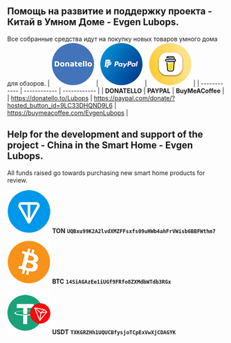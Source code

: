 ## Помощь на развитие и поддержку проекта - Китай в Умном Доме - Evgen Lubops.
Все собранные средства идут на покупку новых товаров умного дома для обзоров.
| [![Donatello](https://github.com/EvgenLubops/Donate/blob/main/img/donatello_100.png "Donatello")](https://donatello.to/Lubops "Donatello")  | [![PAYPAL](https://github.com/EvgenLubops/Donate/blob/main/img/paypal_100.png "PAYPAL")](https://www.paypal.com/donate/?hosted_button_id=9LC33DHQND9L6 "PAYPAL")  | [![BuyMeACoffee](https://github.com/EvgenLubops/Donate/blob/main/img/buyinmeacooffe_100.png "BuyMeACoffee")](https://www.buymeacoffee.com/EvgenLubops "BuyMeACoffee")  |
| ------------ | ------------ | ------------ |
|  **DONATELLO**  |  **PAYPAL**  |   **BuyMeACoffee**  |
| https://donatello.to/Lubops |  https://paypal.com/donate/?hosted_button_id=9LC33DHQND9L6 |  https://buymeacoffee.com/EvgenLubops |
## Help for the development and support of the project - China in the Smart Home - Evgen Lubops.
All funds raised go towards purchasing new smart home products for review.

![TONCOIN](https://github.com/EvgenLubops/Donate/blob/main/img/ton_100.png "TONCOIN")    **TON**  **`UQBxu99K2A2lvdXMZFFsxfs09uHWb4ahFrVWisb6BBFWthm7`**

![BITCOIN](https://github.com/EvgenLubops/Donate/blob/main/img/bitcoin_100.png "BITCOIN")   **BTC**  **`14SiAGAzEe1iUGf9FRfo8ZXMdbWTdb3RGx`**

![USD Tether](https://github.com/EvgenLubops/Donate/blob/main/img/trc20_100.png "USD Tether")  **USDT**  **`TXKGRZHh1UQUCBfysjoTCpExVwXjCDAGYK`**
